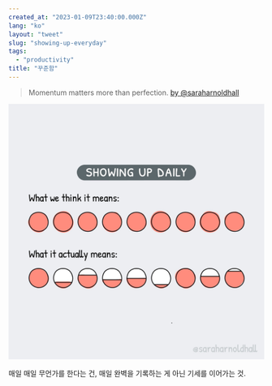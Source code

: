 ```yaml
---
created_at: "2023-01-09T23:40:00.000Z"
lang: "ko"
layout: "tweet"
slug: "showing-up-everyday"
tags: 
  - "productivity"
title: "꾸준함"
---
```


> Momentum matters more than perfection.
> [by @saraharnoldhall](https://mobile.twitter.com/saraharnoldhall/status/1511503387984285696)

![FPnwUVcacAIBORo](./218853843-5c09820f-d83d-4a2f-b5e8-71be04f3f207.jpeg)

매일 매일 무언가를 한다는 건, 매일 완벽을 기록하는 게 아닌 기세를 이어가는 것.
